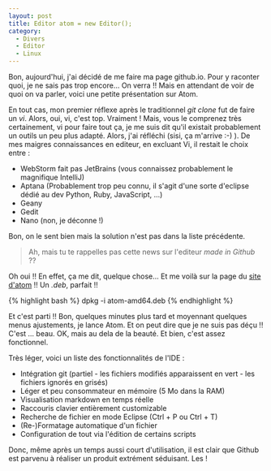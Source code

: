 ```yaml
---
layout: post
title: Editor atom = new Editor();
category:
  - Divers
  - Editor
  - Linux
---
```


Bon, aujourd'hui, j'ai décidé de me faire ma page github.io. Pour y raconter quoi, je ne sais pas trop encore... On verra !! Mais en attendant de voir de quoi on va parler, voici une petite présentation sur Atom.

En tout cas, mon premier réflexe après le traditionnel *git clone* fut de faire un *vi*. Alors, oui, vi, c'est top. Vraiment ! Mais, vous le comprenez très certainement, vi pour faire tout ça, je me suis dit qu'il existait probablement un outils un peu plus adapté. Alors, j'ai réfléchi (sisi, ça m'arrive :-) ). De mes maigres connaissances en editeur, en excluant Vi, il restait le choix entre :

* WebStorm fait pas JetBrains (vous connaissez probablement le magnifique IntelliJ)
* Aptana (Probablement trop peu connu, il s'agit d'une sorte d'eclipse dédié au dev Python, Ruby, JavaScript, ...)
* Geany
* Gedit
* Nano (non, je déconne !)

Bon, on le sent bien mais la solution n'est pas dans la liste précédente.

> Ah, mais tu te rappelles pas cette news sur l'editeur *made in Github* ??

Oh oui !! En effet, ça me dit, quelque chose... Et me voilà sur la page du [site d'atom](http://atom.io) !! Un *.deb*, parfait !!

{% highlight bash %}
dpkg -i atom-amd64.deb
{% endhighlight %}

Et c'est parti !! Bon, quelques minutes plus tard et moyennant quelques menus ajustements, je lance Atom. Et on peut dire que je ne suis pas déçu !! C'est ... beau. OK, mais au dela de la beauté. Et bien, c'est assez fonctionnel.

Très léger, voici un liste des fonctionnalités de l'IDE :

* Intégration git (partiel - les fichiers modifiés apparaissent en vert - les fichiers ignorés en grisés)
* Léger et peu consommateur en mémoire (5 Mo dans la RAM)
* Visualisation markdown en temps réelle
* Raccouris clavier entièrement customizable
* Recherche de fichier en mode Eclipse (Ctrl + P ou Ctrl + T)
* (Re-)Formatage automatique d'un fichier
* Configuration de tout via l'édition de certains scripts

Donc, même après un temps aussi court d'utilisation, il est clair que Github est parvenu à réaliser un produit extrément séduisant. Les  !
